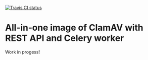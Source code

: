 [![Travis CI status](https://img.shields.io/travis/elemental-lf/chowder/master.svg?style=plastic&label=Travis%20CI)](https://travis-ci.org/elemental-lf/chowder)

# All-in-one image of ClamAV with REST API and Celery worker

Work in progess!
